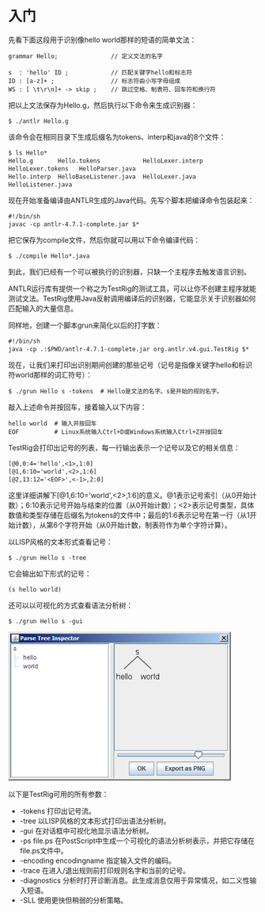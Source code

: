 # 入门

先看下面这段用于识别像hello world那样的短语的简单文法：

```
grammar Hello;               // 定义文法的名字

s  : 'hello' ID ;            // 匹配关键字hello和标志符
ID : [a-z]+ ;                // 标志符由小写字母组成
WS : [ \t\r\n]+ -> skip ;    // 跳过空格、制表符、回车符和换行符
```

把以上文法保存为Hello.g，然后执行以下命令来生成识别器：

```
$ ./antlr Hello.g
```

该命令会在相同目录下生成后缀名为tokens、interp和java的8个文件：

```
$ ls Hello*
Hello.g       Hello.tokens            HelloLexer.interp  HelloLexer.tokens   HelloParser.java
Hello.interp  HelloBaseListener.java  HelloLexer.java    HelloListener.java
```

现在开始准备编译由ANTLR生成的Java代码。先写个脚本把编译命令包装起来：

```
#!/bin/sh
javac -cp antlr-4.7.1-complete.jar $*
```

把它保存为compile文件，然后你就可以用以下命令编译代码：

```
$ ./compile Hello*.java
```

到此，我们已经有一个可以被执行的识别器，只缺一个主程序去触发语言识别。

ANTLR运行库有提供一个称之为TestRig的测试工具，可以让你不创建主程序就能测试文法。TestRig使用Java反射调用编译后的识别器，它能显示关于识别器如何匹配输入的大量信息。

同样地，创建一个脚本grun来简化以后的打字数：

```
#!/bin/sh
java -cp .:$PWD/antlr-4.7.1-complete.jar org.antlr.v4.gui.TestRig $*
```

现在，让我们来打印出识别期间创建的那些记号（记号是指像关键字hello和标识符world那样的词汇符号）：

```
$ ./grun Hello s -tokens  # Hello是文法的名字。s是开始的规则名字。
```

敲入上述命令并按回车，接着输入以下内容：

```
hello world  # 输入并按回车
EOF          # Linux系统输入Ctrl+D或Windows系统输入Ctrl+Z并按回车
```

TestRig会打印出记号的列表，每一行输出表示一个记号以及它的相关信息：

```
[@0,0:4='hello',<1>,1:0]
[@1,6:10='world',<2>,1:6]
[@2,13:12='<EOF>',<-1>,2:0]
```

这里详细讲解下[@1,6:10='world',<2>,1:6]的意义。@1表示记号索引（从0开始计数）；6:10表示记号开始与结束的位置（从0开始计数）；<2>表示记号类型，具体数值和类型存储在后缀名为tokens的文件中；最后的1:6表示记号在第一行（从1开始计数），从第6个字符开始（从0开始计数，制表符作为单个字符计算）。

以LISP风格的文本形式查看记号：

```
$ ./grun Hello s -tree
```

它会输出如下形式的记号：

```
(s hello world)
```

还可以以可视化的方式查看语法分析树：

```
$ ./grun Hello s -gui
```

![](images/parse-tree-hello.png)

以下是TestRig可用的所有参数：

* -tokens 打印出记号流。
* -tree 以LISP风格的文本形式打印出语法分析树。
* -gui 在对话框中可视化地显示语法分析树。
* -ps file.ps 在PostScript中生成一个可视化的语法分析树表示，并把它存储在file.ps文件中。
* -encoding encodingname 指定输入文件的编码。
* -trace 在进入/退出规则前打印规则名字和当前的记号。
* -diagnostics 分析时打开诊断消息。此生成消息仅用于异常情况，如二义性输入短语。
* -SLL 使用更快但稍弱的分析策略。
